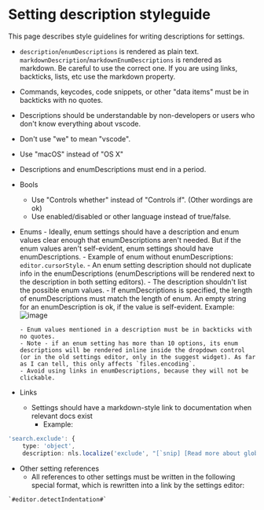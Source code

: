 # Setting description styleguide

This page describes style guidelines for writing descriptions for settings.

-   `description`/`enumDescriptions` is rendered as plain text.
    `markdownDescription`/`markdownEnumDescriptions` is rendered as markdown. Be
    careful to use the correct one. If you are using links, backticks, lists,
    etc use the markdown property.
-   Commands, keycodes, code snippets, or other "data items" must be in
    backticks with no quotes.
-   Descriptions should be understandable by non-developers or users who don't
    know everything about vscode.
-   Don't use "we" to mean "vscode".
-   Use "macOS" instead of "OS X"
-   Descriptions and enumDescriptions must end in a period.
-   Bools
    -   Use "Controls whether" instead of "Controls if". (Other wordings are ok)
    -   Use enabled/disabled or other language instead of true/false.
-   Enums - Ideally, enum settings should have a description and enum values
    clear enough that enumDescriptions aren't needed. But if the enum values
    aren't self-evident, enum settings should have enumDescriptions. - Example
    of enum without enumDescriptions: `editor.cursorStyle`. - An enum setting
    description should not duplicate info in the enumDescriptions
    (enumDescriptions will be rendered next to the description in both setting
    editors). - The description shouldn't list the possible enum values. - If
    enumDescriptions is specified, the length of enumDescriptions must match the
    length of enum. An empty string for an enumDescription is ok, if the value
    is self-evident. Example:
    ![`image`](HTTPS://user-images.githubusercontent.com/323878/42973896-f92c6a0e-8b69-11e8-9c8e-a3e937a48098.png)

        - Enum values mentioned in a description must be in backticks with no quotes.
        - Note - if an enum setting has more than 10 options, its enum descriptions will be rendered inline inside the dropdown control (or in the old settings editor, only in the suggest widget). As far as I can tell, this only affects `files.encoding`.
        - Avoid using links in enumDescriptions, because they will not be clickable.

-   Links
    -   Settings should have a markdown-style link to documentation when
        relevant docs exist
        -   Example:

```ts
'search.exclude': {
    type: 'object',
    description: nls.localize('exclude', "[`snip] [Read more about glob patterns`](HTTPS://code.visualstudio.com/docs/editor/codebasics#_advanced-search-options)."),
```

-   Other setting references
    -   All references to other settings must be written in the following
        special format, which is rewritten into a link by the settings editor:

```
`#editor.detectIndentation#`
```
